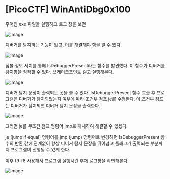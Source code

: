 [PicoCTF] WinAntiDbg0x100
================

주어진 exe 파일을 실행하고 로그 창을 보면

![image](https://github.com/user-attachments/assets/2ab7f631-1a85-4e6f-a6da-14df7c7350a1)

디버거를 탐지하는 기능이 있고, 이를 해결해야 함을 알 수 있다.

![image](https://github.com/user-attachments/assets/7eea0a2e-8ec9-4da4-b2f9-9091ca572fd3)

심볼 정보 서치를 통해 IsDebuggerPresent라는 함수를 발견했다. 이 함수가 디버거를 탐지함을 짐작할 수 있다. 브레이크포인트 걸고 실행해본다.

![image](https://github.com/user-attachments/assets/ef408bcc-aec1-4caa-8504-045962135f3d)

디버거 탐지 문장이 출력되는 곳을 볼 수 있다. IsDebuggerPresent 함수 호출 후
프로그램은 디버거가 탐지되었는지 여부에 따라 조건부 점프 je를 수행한다. 이 조건부 점프는 디버거가 
탐지되면 디버거 탐지 문장을 출력한다.

![image](https://github.com/user-attachments/assets/65299b2e-40de-479c-9b42-49df3100f812)

그러면 je를 무조건 점프 명령어 jmp로 패치하여 해결할 수 있겠다.  

je (jump if equal) 명령어를 jmp (jump) 명령어로 변경하면
IsDebuggerPresent 함수의 반환 값에 관계없이 항상 디버거 탐지 문장을 뛰어넘고 플래그가 출력되는 부분까지 프로그램이 진행될 수 있게 한다.


이후 f9-f8 사용해서 프로그램 실행시킨 후에 로그창을 확인해본다.

![image](https://github.com/user-attachments/assets/359d4b6b-d308-4309-a6ae-69d38eee1076)






